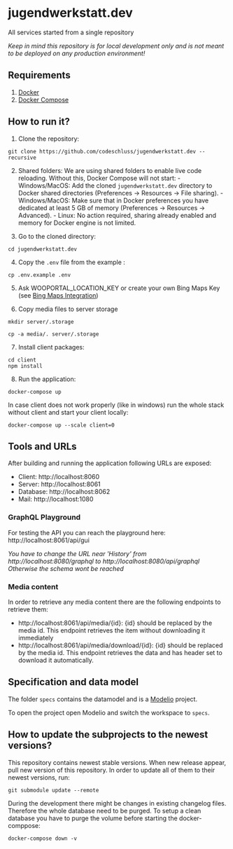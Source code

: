 # jugendwerkstatt.dev

All services started from a single repository

_Keep in mind this repository is for local development only and is not meant to be deployed on any production environment!_

## Requirements

1. [Docker](https://docs.docker.com/install/)
2. [Docker Compose](https://docs.docker.com/compose/install/)

## How to run it?

1. Clone the repository:

```
git clone https://github.com/codeschluss/jugendwerkstatt.dev --recursive
```

2. Shared folders:
   We are using shared folders to enable live code reloading. Without this, Docker Compose will not start: - Windows/MacOS: Add the cloned `jugendwerkstatt.dev` directory to Docker shared directories (Preferences -> Resources -> File sharing). - Windows/MacOS: Make sure that in Docker preferences you have dedicated at least 5 GB of memory (Preferences -> Resources -> Advanced). - Linux: No action required, sharing already enabled and memory for Docker engine is not limited.

3. Go to the cloned directory:

```
cd jugendwerkstatt.dev
```

4. Copy the `.env` file from the example :

```
cp .env.example .env
```

5. Ask WOOPORTAL_LOCATION_KEY or create your own Bing Maps Key (see [Bing Maps Integration](https://www.bingmapsportal.com/))

6. Copy media files to server storage

```
mkdir server/.storage
```

```
cp -a media/. server/.storage
```

7. Install client packages:

```
cd client
npm install
```

8. Run the application:

```
docker-compose up
```

In case client does not work properly (like in windows) run the whole stack without client and start your client locally:

```
docker-compose up --scale client=0
```

## Tools and URLs

After building and running the application following URLs are exposed:

- Client: http://localhost:8060
- Server: http://localhost:8061
- Database: http://localhost:8062
- Mail: http://localhost:1080

### GraphQL Playground

For testing the API you can reach the playground here:
http://localhost:8061/api/gui

_You have to change the URL near 'History' from http://localhost:8080/graphql to http://localhost:8080/api/graphql
Otherwise the schema wont be reached_

### Media content

In order to retrieve any media content there are the following endpoints to retrieve them:

- http://localhost:8061/api/media/{id}: {id} should be replaced by the media id. This endpoint retrieves the item without downloading it immediately
- http://localhost:8061/api/media/download/{id}: {id} should be replaced by the media id. This endpoint retrieves the data and has header set to download it automatically.

## Specification and data model

The folder `specs` contains the datamodel and is a [Modelio](https://www.modelio.org/downloads/download-modelio.html) project.

To open the project open Modelio and switch the workspace to `specs`.

## How to update the subprojects to the newest versions?

This repository contains newest stable versions.
When new release appear, pull new version of this repository.
In order to update all of them to their newest versions, run:

```
git submodule update --remote
```

During the development there might be changes in existing changelog files. Therefore the whole database need to be purged. To setup a clean database you have to purge the volume before starting the docker-comppose:

```
docker-compose down -v
```
